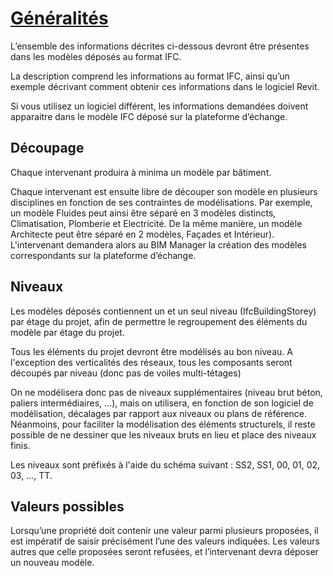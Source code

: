 # [Généralités](/README.md)

L’ensemble des informations décrites ci-dessous devront être présentes dans les modèles déposés au format IFC.

La description comprend les informations au format IFC, ainsi qu’un exemple décrivant comment obtenir ces informations dans le logiciel Revit.

Si vous utilisez un logiciel différent, les informations demandées doivent apparaitre dans le modèle IFC déposé sur la plateforme d’échange.

## Découpage

Chaque intervenant produira à minima un modèle par bâtiment.

Chaque intervenant est ensuite libre de découper son modèle en plusieurs disciplines en fonction de ses contraintes de modélisations. Par exemple, un modèle Fluides peut ainsi être séparé en 3 modèles distincts, Climatisation, Plomberie et Electricité. De la même manière, un modèle Architecte peut être séparé en 2 modèles, Façades et Intérieur\). L'intervenant demandera alors au BIM Manager la création des modèles correspondants sur la plateforme d’échange.

## Niveaux

Les modèles déposés contiennent un et un seul niveau \(IfcBuildingStorey\) par étage du projet, afin de permettre le regroupement des éléments du modèle par étage du projet.

Tous les éléments du projet devront être modélisés au bon niveau. A l'exception des verticalités des réseaux, tous les composants seront découpés par niveau \(donc pas de voiles multi-tétages\)

On ne modélisera donc pas de niveaux supplémentaires \(niveau brut béton, paliers intermédiaires, …\), mais on utilisera, en fonction de son logiciel de modélisation, décalages par rapport aux niveaux ou plans de référence. Néanmoins, pour faciliter la modélisation des éléments structurels, il reste possible de ne dessiner que les niveaux bruts en lieu et place des niveaux finis.

Les niveaux sont préfixés à l'aide du schéma suivant : SS2, SS1, 00, 01, 02, 03, …, TT.

## Valeurs possibles

Lorsqu’une propriété doit contenir une valeur parmi plusieurs proposées, il est impératif de saisir précisément l’une des valeurs indiquées. Les valeurs autres que celle proposées seront refusées, et l’intervenant devra déposer un nouveau modèle.

